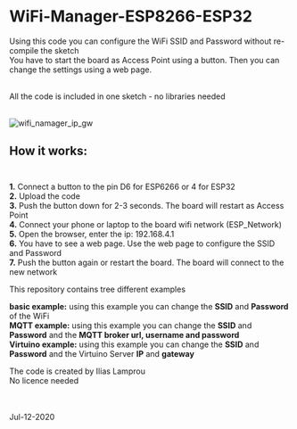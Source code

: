 # WiFi-Manager-ESP8266-ESP32




 Using this code you can configure the WiFi SSID and Password without re-compile the sketch<br/>
 You have to start the board as Access Point using a button. Then you can change the settings using a web page.<br/><br/>
 
 All the code is included in one sketch - no libraries needed<br/><br/>

 ![wifi_namager_ip_gw](https://user-images.githubusercontent.com/24625307/87254439-542db000-c48b-11ea-9aec-0514be0f9281.png) 
 
 ## How it works:<br/><br/>
 
 **1.** Connect a button to the pin D6 for ESP6266 or 4 for ESP32<br/>
 **2.** Upload the code<br/>
 **3.** Push the button down for 2-3 seconds. The board will restart as Access Point<br/>
 **4.** Connect your phone or laptop to the board wifi network (ESP_Network)<br/>
 **5.** Open the browser, enter the ip: 192.168.4.1<br/>
 **6.** You have to see a web page. Use the web page to configure the SSID and Password<br/>
 **7.** Push the button again or restart the board. The board will connect to the new network<br/>

  
This repository contains tree different examples<br/>

**basic example:**  using this example you can change the **SSID** and **Password** of the WiFi <br/>
**MQTT example:**  using this example you can change the **SSID** and **Password** and the **MQTT broker url, username and password**<br/>
**Virtuino example:**  using this example you can change the **SSID** and **Password** and the Virtuino Server **IP** and **gateway**<br/>


The code is created by Ilias Lamprou<br/>
No licence needed<br/><br/><br/>

Jul-12-2020<br/>
